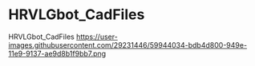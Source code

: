 # HRVLGbot_CadFiles
HRVLGbot_CadFiles
https://user-images.githubusercontent.com/29231446/59944034-bdb4d800-949e-11e9-9137-ae9d8b1f9bb7.png
